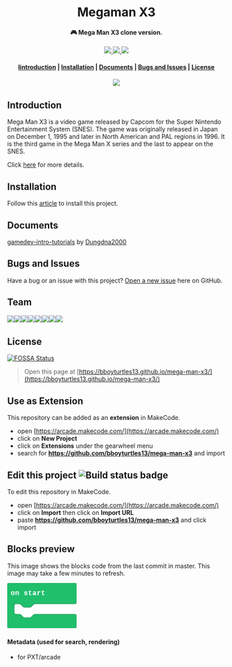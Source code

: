 <h1 align="center">
  <br>Megaman X3<br>
</h1>

<h4 align="center">
  🎮 Mega Man X3 clone version.
</h4>

<p align="center">
  <a href="#">
    <img src="https://travis-ci.org/cuongw/dotfiles.svg?branch=master"/>
  </a>
  
  <a href="https://github.com/tvc12/Mega-Man-X3/blob/master/LICENSE">
    <img src="https://img.shields.io/github/license/tvc12/Mega-Man-X3.svg"/>
  </a>
<a href="https://app.fossa.io/projects/git%2Bgithub.com%2Fuiters%2FMega-Man-X3?ref=badge_shield" alt="FOSSA Status"><img src="https://app.fossa.io/api/projects/git%2Bgithub.com%2Fuiters%2FMega-Man-X3.svg?type=shield"/></a>
</p>

<div align="center">
  <h4>
    <a href="#introduction">Iintroduction</a> |
    <a href="#installation">Installation</a> |
    <a href="#documents">Documents</a> |
    <a href="#bugs-and-issues">Bugs and Issues</a> |
    <a href="#license">License</a>
  </h4>
</div>

<p align="center">
<img src="https://user-images.githubusercontent.com/34389409/49020554-4eeef500-f1c3-11e8-823a-9fe46a35faf2.jpg" width="400"/>
</p>


## Introduction

Mega Man X3 is a video game released by Capcom for the Super Nintendo Entertainment System (SNES). The game was originally released in Japan on December 1, 1995 and later in North American and PAL regions in 1996. It is the third game in the Mega Man X series and the last to appear on the SNES.

Click [here](https://en.wikipedia.org/wiki/Mega_Man_X3) for more details.

## Installation

Follow this [article](https://www.wikihow.com/Compile-CPP-File-to-EXE) to install this project.

## Documents

[gamedev-intro-tutorials](https://github.com/Dungdna2000/gamedev-intro-tutorials) by [Dungdna2000](https://github.com/Dungdna2000)

## Bugs and Issues

Have a bug or an issue with this project? [Open a new issue](https://github.com/tvc12/Mega-Man-X3/issues) here on GitHub.

## Team

[![](https://sourcerer.io/fame/tvc12/tvc12/Mega-Man-X3/images/0)](https://sourcerer.io/fame/tvc12/tvc12/Mega-Man-X3/links/0)[![](https://sourcerer.io/fame/tvc12/tvc12/Mega-Man-X3/images/1)](https://sourcerer.io/fame/tvc12/tvc12/Mega-Man-X3/links/1)[![](https://sourcerer.io/fame/tvc12/tvc12/Mega-Man-X3/images/2)](https://sourcerer.io/fame/tvc12/tvc12/Mega-Man-X3/links/2)[![](https://sourcerer.io/fame/tvc12/tvc12/Mega-Man-X3/images/3)](https://sourcerer.io/fame/tvc12/tvc12/Mega-Man-X3/links/3)[![](https://sourcerer.io/fame/tvc12/tvc12/Mega-Man-X3/images/4)](https://sourcerer.io/fame/tvc12/tvc12/Mega-Man-X3/links/4)[![](https://sourcerer.io/fame/tvc12/tvc12/Mega-Man-X3/images/5)](https://sourcerer.io/fame/tvc12/tvc12/Mega-Man-X3/links/5)[![](https://sourcerer.io/fame/tvc12/tvc12/Mega-Man-X3/images/6)](https://sourcerer.io/fame/tvc12/tvc12/Mega-Man-X3/links/6)[![](https://sourcerer.io/fame/tvc12/tvc12/Mega-Man-X3/images/7)](https://sourcerer.io/fame/tvc12/tvc12/Mega-Man-X3/links/7)

## License

[![FOSSA Status](https://app.fossa.io/api/projects/git%2Bgithub.com%2Fuiters%2FMega-Man-X3.svg?type=large)](https://app.fossa.io/projects/git%2Bgithub.com%2Fuiters%2FMega-Man-X3?ref=badge_large)



> Open this page at [https://bboyturtles13.github.io/mega-man-x3/](https://bboyturtles13.github.io/mega-man-x3/)

## Use as Extension

This repository can be added as an **extension** in MakeCode.

* open [https://arcade.makecode.com/](https://arcade.makecode.com/)
* click on **New Project**
* click on **Extensions** under the gearwheel menu
* search for **https://github.com/bboyturtles13/mega-man-x3** and import

## Edit this project ![Build status badge](https://github.com/bboyturtles13/mega-man-x3/workflows/MakeCode/badge.svg)

To edit this repository in MakeCode.

* open [https://arcade.makecode.com/](https://arcade.makecode.com/)
* click on **Import** then click on **Import URL**
* paste **https://github.com/bboyturtles13/mega-man-x3** and click import

## Blocks preview

This image shows the blocks code from the last commit in master.
This image may take a few minutes to refresh.

![A rendered view of the blocks](https://github.com/bboyturtles13/mega-man-x3/raw/master/.github/makecode/blocks.png)

#### Metadata (used for search, rendering)

* for PXT/arcade
<script src="https://makecode.com/gh-pages-embed.js"></script><script>makeCodeRender("{{ site.makecode.home_url }}", "{{ site.github.owner_name }}/{{ site.github.repository_name }}");</script>
